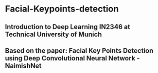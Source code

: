 # Facial-Keypoints-detection

## Introduction to Deep Learning IN2346 at Technical University of Munich 

## Based on the paper: Facial Key Points Detection using Deep Convolutional Neural Network - NaimishNet
